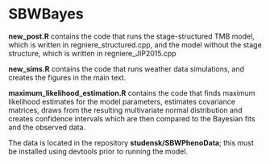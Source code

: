 # SBWBayes
**new_post.R** contains the code that runs the stage-structured TMB model, which is written in regniere_structured.cpp, and the model without the stage structure, which is written in regniere_JIP2015.cpp

**new_sims.R** contains the code that runs weather data simulations, and creates the figures in the main text.

**maximum_likelihood_estimation.R** contains the code that finds maximum likelihood estimates for the model parameters, estimates covariance matrices, draws from the resulting multivariate normal distribution and creates confidence intervals which are then compared to the Bayesian fits and the observed data.

The data is located in the repository **studensk/SBWPhenoData**; this must be installed using devtools prior to running the model.
